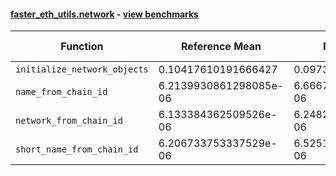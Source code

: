 #### [faster_eth_utils.network](https://github.com/BobTheBuidler/faster-eth-utils/blob/BobTheBuidler-patch-4/faster_eth_utils/network.py) - [view benchmarks](https://github.com/BobTheBuidler/faster-eth-utils/blob/BobTheBuidler-patch-4/benchmarks/test_network_benchmarks.py)

| Function | Reference Mean | Faster Mean | % Change | Speedup (%) | x Faster | Faster |
|----------|---------------|-------------|----------|-------------|----------|--------|
| `initialize_network_objects` | 0.10417610191666427 | 0.09738423118747619 | 6.52% | 6.97% | 1.07x | ✅ |
| `name_from_chain_id` | 6.2139930861298085e-06 | 6.666761349076941e-06 | -7.29% | -6.79% | 0.93x | ❌ |
| `network_from_chain_id` | 6.133384362509526e-06 | 6.248213486958317e-06 | -1.87% | -1.84% | 0.98x | ❌ |
| `short_name_from_chain_id` | 6.206733753337529e-06 | 6.525128194145969e-06 | -5.13% | -4.88% | 0.95x | ❌ |
